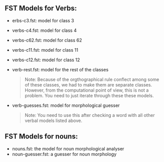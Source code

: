 ## FST Models for Verbs:

- erbs-c3.fst: model for class 3
- verbs-c4.fst: model for class 4
- verbs-c62.fst: model for class 62
- verbs-c11.fst: model for class 11
- verbs-c12.fst: model for class 12
- verb-rest.fst: model for the rest of the classes
  
  > Note: Because of the orgthographical rule conflect among some of these classes, 
  we had to make them are separate classes. However, 
  from the computational point of view, this is not a problem. 
  You need to just iterate through these these models.
  
- verb-guesses.fst: model for morphological guesser 
  > Note: You need to use this after checking a word with all other verbal models listed above.

## FST Models for nouns:
  - nouns.fst: the model for noun morphological analyser
  - noun-guesser.fst: a guesser for noun morphology
